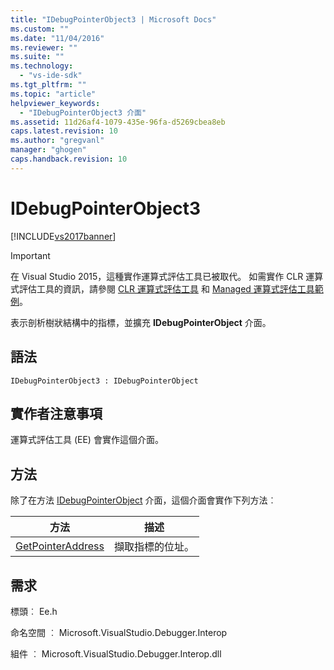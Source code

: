 ```yaml
---
title: "IDebugPointerObject3 | Microsoft Docs"
ms.custom: ""
ms.date: "11/04/2016"
ms.reviewer: ""
ms.suite: ""
ms.technology: 
  - "vs-ide-sdk"
ms.tgt_pltfrm: ""
ms.topic: "article"
helpviewer_keywords: 
  - "IDebugPointerObject3 介面"
ms.assetid: 11d26af4-1079-435e-96fa-d5269cbea8eb
caps.latest.revision: 10
ms.author: "gregvanl"
manager: "ghogen"
caps.handback.revision: 10
---
```

# IDebugPointerObject3
[!INCLUDE[vs2017banner](../../../code-quality/includes/vs2017banner.md)]

> [!IMPORTANT]
>  在 Visual Studio 2015，這種實作運算式評估工具已被取代。 如需實作 CLR 運算式評估工具的資訊，請參閱 [CLR 運算式評估工具](https://github.com/Microsoft/ConcordExtensibilitySamples/wiki/CLR-Expression-Evaluators) 和 [Managed 運算式評估工具範例](https://github.com/Microsoft/ConcordExtensibilitySamples/wiki/Managed-Expression-Evaluator-Sample)。  
  
 表示剖析樹狀結構中的指標，並擴充 **IDebugPointerObject** 介面。  
  
## 語法  
  
```  
IDebugPointerObject3 : IDebugPointerObject  
```  
  
## 實作者注意事項  
 運算式評估工具 \(EE\) 會實作這個介面。  
  
## 方法  
 除了在方法 [IDebugPointerObject](../../../extensibility/debugger/reference/idebugpointerobject.md) 介面，這個介面會實作下列方法︰  
  
|方法|描述|  
|--------|--------|  
|[GetPointerAddress](../../../extensibility/debugger/reference/idebugpointerobject3-getpointeraddress.md)|擷取指標的位址。|  
  
## 需求  
 標頭︰ Ee.h  
  
 命名空間 ︰ Microsoft.VisualStudio.Debugger.Interop  
  
 組件 ︰ Microsoft.VisualStudio.Debugger.Interop.dll